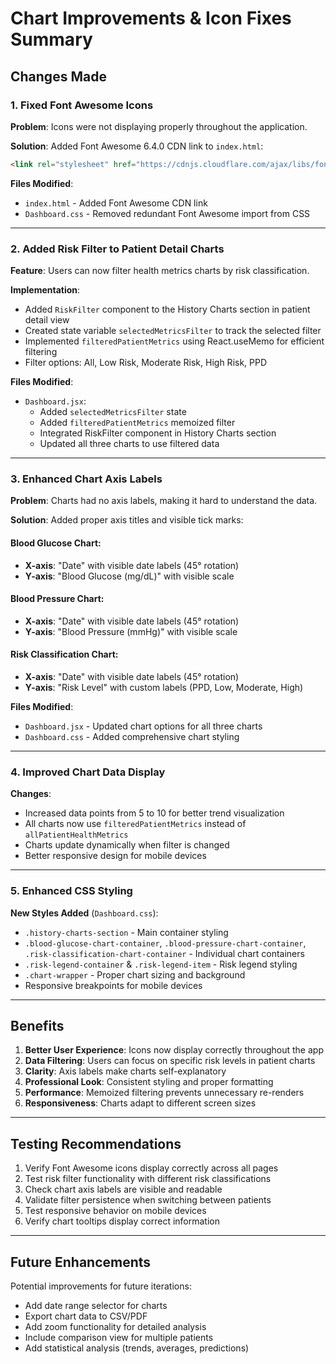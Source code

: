 # Chart Improvements & Icon Fixes Summary

## Changes Made

### 1. Fixed Font Awesome Icons
**Problem**: Icons were not displaying properly throughout the application.

**Solution**: Added Font Awesome 6.4.0 CDN link to `index.html`:
```html
<link rel="stylesheet" href="https://cdnjs.cloudflare.com/ajax/libs/font-awesome/6.4.0/css/all.min.css" />
```

**Files Modified**:
- `index.html` - Added Font Awesome CDN link
- `Dashboard.css` - Removed redundant Font Awesome import from CSS

---

### 2. Added Risk Filter to Patient Detail Charts
**Feature**: Users can now filter health metrics charts by risk classification.

**Implementation**:
- Added `RiskFilter` component to the History Charts section in patient detail view
- Created state variable `selectedMetricsFilter` to track the selected filter
- Implemented `filteredPatientMetrics` using React.useMemo for efficient filtering
- Filter options: All, Low Risk, Moderate Risk, High Risk, PPD

**Files Modified**:
- `Dashboard.jsx`:
  - Added `selectedMetricsFilter` state
  - Added `filteredPatientMetrics` memoized filter
  - Integrated RiskFilter component in History Charts section
  - Updated all three charts to use filtered data

---

### 3. Enhanced Chart Axis Labels
**Problem**: Charts had no axis labels, making it hard to understand the data.

**Solution**: Added proper axis titles and visible tick marks:

#### Blood Glucose Chart:
- **X-axis**: "Date" with visible date labels (45° rotation)
- **Y-axis**: "Blood Glucose (mg/dL)" with visible scale

#### Blood Pressure Chart:
- **X-axis**: "Date" with visible date labels (45° rotation)
- **Y-axis**: "Blood Pressure (mmHg)" with visible scale

#### Risk Classification Chart:
- **X-axis**: "Date" with visible date labels (45° rotation)
- **Y-axis**: "Risk Level" with custom labels (PPD, Low, Moderate, High)

**Files Modified**:
- `Dashboard.jsx` - Updated chart options for all three charts
- `Dashboard.css` - Added comprehensive chart styling

---

### 4. Improved Chart Data Display
**Changes**:
- Increased data points from 5 to 10 for better trend visualization
- All charts now use `filteredPatientMetrics` instead of `allPatientHealthMetrics`
- Charts update dynamically when filter is changed
- Better responsive design for mobile devices

---

### 5. Enhanced CSS Styling
**New Styles Added** (`Dashboard.css`):
- `.history-charts-section` - Main container styling
- `.blood-glucose-chart-container`, `.blood-pressure-chart-container`, `.risk-classification-chart-container` - Individual chart containers
- `.risk-legend-container` & `.risk-legend-item` - Risk legend styling
- `.chart-wrapper` - Proper chart sizing and background
- Responsive breakpoints for mobile devices

---

## Benefits

1. **Better User Experience**: Icons now display correctly throughout the app
2. **Data Filtering**: Users can focus on specific risk levels in patient charts
3. **Clarity**: Axis labels make charts self-explanatory
4. **Professional Look**: Consistent styling and proper formatting
5. **Performance**: Memoized filtering prevents unnecessary re-renders
6. **Responsiveness**: Charts adapt to different screen sizes

---

## Testing Recommendations

1. Verify Font Awesome icons display correctly across all pages
2. Test risk filter functionality with different risk classifications
3. Check chart axis labels are visible and readable
4. Validate filter persistence when switching between patients
5. Test responsive behavior on mobile devices
6. Verify chart tooltips display correct information

---

## Future Enhancements

Potential improvements for future iterations:
- Add date range selector for charts
- Export chart data to CSV/PDF
- Add zoom functionality for detailed analysis
- Include comparison view for multiple patients
- Add statistical analysis (trends, averages, predictions)
